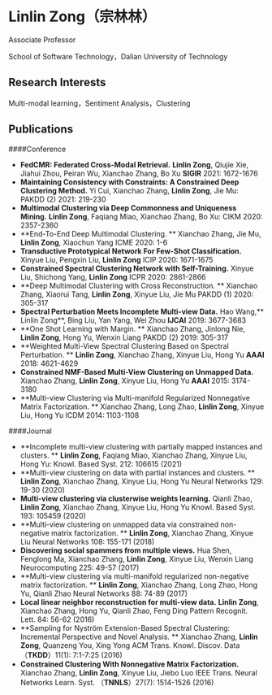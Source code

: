 # Linlin Zong（宗林林）
Associate Professor

School of Software Technology，Dalian University of Technology

## Research Interests
Multi-modal learning，Sentiment Analysis，Clustering

## Publications
####Conference
	
- **FedCMR: Federated Cross-Modal Retrieval.** 
**Linlin Zong**, Qiujie Xie, Jiahui Zhou, Peiran Wu, Xianchao Zhang, Bo Xu
**SIGIR** 2021: 1672-1676
- **Maintaining Consistency with Constraints: A Constrained Deep Clustering Method.**
 Yi Cui, Xianchao Zhang, **Linlin Zong**, Jie Mu:
 PAKDD (2) 2021: 219-230
- **Multimodal Clustering via Deep Commonness and Uniqueness Mining.**
**Linlin Zong**, Faqiang Miao, Xianchao Zhang, Bo Xu:
CIKM 2020: 2357-2360
- **End-To-End Deep Multimodal Clustering. **
Xianchao Zhang, Jie Mu, **Linlin Zong**, Xiaochun Yang
ICME 2020: 1-6
- **Transductive Prototypical Network For Few-Shot Classification.**
Xinyue Liu, Pengxin Liu, **Linlin Zong**
ICIP 2020: 1671-1675
- **Constrained Spectral Clustering Network with Self-Training.**
Xinyue Liu, Shichong Yang, **Linlin Zong**
ICPR 2020: 2861-2866
-  **Deep Multimodal Clustering with Cross Reconstruction. **
Xianchao Zhang, Xiaorui Tang, **Linlin Zong**, Xinyue Liu, Jie Mu
PAKDD (1) 2020: 305-317
- **Spectral Perturbation Meets Incomplete Multi-view Data.** 
Hao Wang,** Linlin Zong**, Bing Liu, Yan Yang, Wei Zhou
**IJCAI** 2019: 3677-3683
- **One Shot Learning with Margin. **
Xianchao Zhang, Jinlong Nie, **Linlin Zong**, Hong Yu, Wenxin Liang
PAKDD (2) 2019: 305-317
- **Weighted Multi-View Spectral Clustering Based on Spectral Perturbation. **
**Linlin Zong**, Xianchao Zhang, Xinyue Liu, Hong Yu
**AAAI** 2018: 4621-4629
-  **Constrained NMF-Based Multi-View Clustering on Unmapped Data.**
Xianchao Zhang, **Linlin Zong**, Xinyue Liu, Hong Yu
**AAAI** 2015: 3174-3180
-  **Multi-view Clustering via Multi-manifold Regularized Nonnegative Matrix Factorization. **
Xianchao Zhang, Long Zhao, **Linlin Zong**, Xinyue Liu, Hong Yu
ICDM 2014: 1103-1108

####Journal
- **Incomplete multi-view clustering with partially mapped instances and clusters. **
**Linlin Zong**, Faqiang Miao, Xianchao Zhang, Xinyue Liu, Hong Yu: 
Knowl. Based Syst. 212: 106615 (2021)
- **Multi-view clustering on data with partial instances and clusters. **
**Linlin Zong**, Xianchao Zhang, Xinyue Liu, Hong Yu
Neural Networks 129: 19-30 (2020)
-  **Multi-view clustering via clusterwise weights learning.**
Qianli Zhao, **Linlin Zong**, Xianchao Zhang, Xinyue Liu, Hong Yu
Knowl. Based Syst. 193: 105459 (2020)
- **Multi-view clustering on unmapped data via constrained non-negative matrix factorization. **
**Linlin Zong**, Xianchao Zhang, Xinyue Liu
Neural Networks 108: 155-171 (2018)
- **Discovering social spammers from multiple views.**
Hua Shen, Fenglong Ma, Xianchao Zhang, **Linlin Zong**, Xinyue Liu, Wenxin Liang
Neurocomputing 225: 49-57 (2017)
- 	**Multi-view clustering via multi-manifold regularized non-negative matrix factorization. **
**Linlin Zong**, Xianchao Zhang, Long Zhao, Hong Yu, Qianli Zhao
Neural Networks 88: 74-89 (2017)
-  **Local linear neighbor reconstruction for multi-view data.**
**Linlin Zong**, Xianchao Zhang, Hong Yu, Qianli Zhao, Feng Ding
Pattern Recognit. Lett. 84: 56-62 (2016)
-  **Sampling for Nyström Extension-Based Spectral Clustering: Incremental Perspective and Novel Analysis. **
Xianchao Zhang, **Linlin Zong**, Quanzeng You, Xing Yong
ACM Trans. Knowl. Discov. Data （**TKDD**）11(1): 7:1-7:25 (2016)
-  **Constrained Clustering With Nonnegative Matrix Factorization.**
Xianchao Zhang, **Linlin Zong**, Xinyue Liu, Jiebo Luo
IEEE Trans. Neural Networks Learn. Syst. （**TNNLS**）27(7): 1514-1526 (2016)

